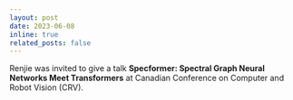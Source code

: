 ```yaml
---
layout: post
date: 2023-06-08
inline: true
related_posts: false
---
```


Renjie was invited to give a talk **Specformer: Spectral Graph Neural Networks Meet Transformers** at Canadian Conference on Computer and Robot Vision (CRV).
